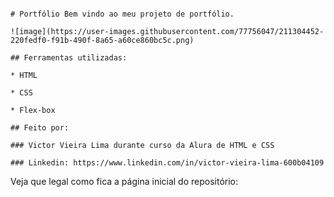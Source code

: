 ```

# Portfólio Bem vindo ao meu projeto de portfólio.

![image](https://user-images.githubusercontent.com/77756047/211304452-220fedf0-f91b-490f-8a65-a60ce860bc5c.png)

## Ferramentas utilizadas:

* HTML

* CSS

* Flex-box

## Feito por:

### Victor Vieira Lima durante curso da Alura de HTML e CSS

### Linkedin: https://www.linkedin.com/in/victor-vieira-lima-600b04109

```

Veja que legal como fica a página inicial do repositório:
